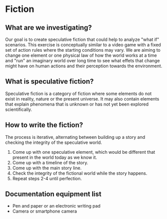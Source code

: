 # Fiction

## What are we investigating?

Our goal is to create speculative fiction that could help to analyze "what if" scenarios. This exercise is conceptually similar to a video game with a fixed set of action rules where the starting conditions may vary. We are aiming to change one element or one physical law of how the world works at a time and "run" an imaginary world over long time to see what effets that change might have on human actions and their perception towards the environment.

## What is speculative fiction?

Speculative fiction is a category of fiction where some elements do not exist in reality, nature or the present universe. It may also contain elements that explain phenomena that is unknown or has not yet been explored scientifically.

## How to write the fiction?

The process is iterative, alternating between building up a story and checking the integrity of the speculative world.

1. Come up with one speculative element, which would be different that present in the world today as we know it.
2. Come up with a timeline of the story.
3. Come up with the main story line.
4. Check the integrity of the fictional world while the story happens.
5. Repeat steps 2-4 until perfection.

## Documentation equipment list

- Pen and paper or an electronic writing pad
- Camera or smartphone camera